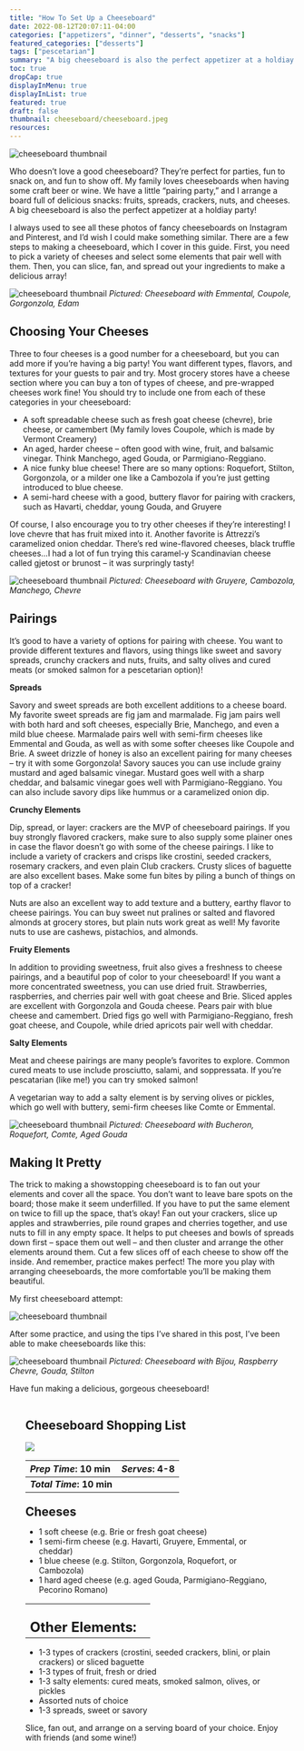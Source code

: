 ```yaml
---
title: "How To Set Up a Cheeseboard"
date: 2022-08-12T20:07:11-04:00
categories: ["appetizers", "dinner", "desserts", "snacks"]
featured_categories: ["desserts"]
tags: ["pescetarian"]
summary: "A big cheeseboard is also the perfect appetizer at a holdiay party! I always used to see all these photos of fancy cheeseboards on Instagram and Pinterest, and I’d wish I could make something similar. There are a few steps to making a cheeseboard, which I cover in this guide. "
toc: true
dropCap: true
displayInMenu: true
displayInList: true
featured: true
draft: false
thumbnail: cheeseboard/cheeseboard.jpeg
resources:
---
```


![cheeseboard thumbnail](../../cheeseboard/cheeseboard.jpeg)

Who doesn’t love a good cheeseboard? They’re perfect for parties, fun to snack on, and fun to show off. My family loves cheeseboards when having some craft beer or wine. We have a little “pairing party,” and I arrange a board full of delicious snacks: fruits, spreads, crackers, nuts, and cheeses. A big cheeseboard is also the perfect appetizer at a holdiay party!

I always used to see all these photos of fancy cheeseboards on Instagram and Pinterest, and I’d wish I could make something similar. There are a few steps to making a cheeseboard, which I cover in this guide. First, you need to pick a variety of cheeses and select some elements that pair well with them. Then, you can slice, fan, and spread out your ingredients to make a delicious array!

![cheeseboard thumbnail](../../cheeseboard/cheeseboard-1.jpeg)
_Pictured: Cheeseboard with Emmental, Coupole, Gorgonzola, Edam_

## Choosing Your Cheeses

Three to four cheeses is a good number for a cheeseboard, but you can add more if you’re having a big party! You want different types, flavors, and textures for your guests to pair and try. Most grocery stores have a cheese section where you can buy a ton of types of cheese, and pre-wrapped cheeses work fine! You should try to include one from each of these categories in your cheeseboard:

- A soft spreadable cheese such as fresh goat cheese (chevre), brie cheese, or camembert (My family loves Coupole, which is made by Vermont Creamery)
- An aged, harder cheese – often good with wine, fruit, and balsamic vinegar. Think Manchego, aged Gouda, or Parmigiano-Reggiano.
- A nice funky blue cheese! There are so many options: Roquefort, Stilton, Gorgonzola, or a milder one like a Cambozola if you’re just getting introduced to blue cheese.
- A semi-hard cheese with a good, buttery flavor for pairing with crackers, such as Havarti, cheddar, young Gouda, and Gruyere

Of course, I also encourage you to try other cheeses if they’re interesting! I love chevre that has fruit mixed into it. Another favorite is Attrezzi’s caramelized onion cheddar. There’s red wine-flavored cheeses, black truffle cheeses…I had a lot of fun trying this caramel-y Scandinavian cheese called gjetost or brunost – it was surpringly tasty!

![cheeseboard thumbnail](../../cheeseboard/cheeseboard-2.jpeg)
_Pictured: Cheeseboard with Gruyere, Cambozola, Manchego, Chevre_

## Pairings

It’s good to have a variety of options for pairing with cheese. You want to provide different textures and flavors, using things like sweet and savory spreads, crunchy crackers and nuts, fruits, and salty olives and cured meats (or smoked salmon for a pescetarian option)!

**Spreads**

Savory and sweet spreads are both excellent additions to a cheese board. My favorite sweet spreads are fig jam and marmalade. Fig jam pairs well with both hard and soft cheeses, especially Brie, Manchego, and even a mild blue cheese. Marmalade pairs well with semi-firm cheeses like Emmental and Gouda, as well as with some softer cheeses like Coupole and Brie. A sweet drizzle of honey is also an excellent pairing for many cheeses – try it with some Gorgonzola! Savory sauces you can use include grainy mustard and aged balsamic vinegar. Mustard goes well with a sharp cheddar, and balsamic vinegar goes well with Parmigiano-Reggiano. You can also include savory dips like hummus or a caramelized onion dip.

**Crunchy Elements**

Dip, spread, or layer: crackers are the MVP of cheeseboard pairings. If you buy strongly flavored crackers, make sure to also supply some plainer ones in case the flavor doesn’t go with some of the cheese pairings. I like to include a variety of crackers and crisps like crostini, seeded crackers, rosemary crackers, and even plain Club crackers. Crusty slices of baguette are also excellent bases. Make some fun bites by piling a bunch of things on top of a cracker!

Nuts are also an excellent way to add texture and a buttery, earthy flavor to cheese pairings. You can buy sweet nut pralines or salted and flavored almonds at grocery stores, but plain nuts work great as well! My favorite nuts to use are cashews, pistachios, and almonds.

**Fruity Elements**

In addition to providing sweetness, fruit also gives a freshness to cheese pairings, and a beautiful pop of color to your cheeseboard! If you want a more concentrated sweetness, you can use dried fruit. Strawberries, raspberries, and cherries pair well with goat cheese and Brie. Sliced apples are excellent with Gorgonzola and Gouda cheese. Pears pair with blue cheese and camembert. Dried figs go well with Parmigiano-Reggiano, fresh goat cheese, and Coupole, while dried apricots pair well with cheddar.

**Salty Elements**

Meat and cheese pairings are many people’s favorites to explore. Common cured meats to use include prosciutto, salami, and soppressata. If you’re pescatarian (like me!) you can try smoked salmon!

A vegetarian way to add a salty element is by serving olives or pickles, which go well with buttery, semi-firm cheeses like Comte or Emmental.

![cheeseboard thumbnail](../../cheeseboard/cheeseboard-3.jpeg)
_Pictured: Cheeseboard with Bucheron, Roquefort, Comte, Aged Gouda_

## Making It Pretty

The trick to making a showstopping cheeseboard is to fan out your elements and cover all the space. You don’t want to leave bare spots on the board; those make it seem underfilled. If you have to put the same element on twice to fill up the space, that’s okay! Fan out your crackers, slice up apples and strawberries, pile round grapes and cherries together, and use nuts to fill in any empty space. It helps to put cheeses and bowls of spreads down first – space them out well – and then cluster and arrange the other elements around them. Cut a few slices off of each cheese to show off the inside. And remember, practice makes perfect! The more you play with arranging cheeseboards, the more comfortable you’ll be making them beautiful.

My first cheeseboard attempt:

![cheeseboard thumbnail](../../cheeseboard/cheeseboard-before.jpeg)

After some practice, and using the tips I’ve shared in this post, I’ve been able to make cheeseboards like this:

![cheeseboard thumbnail](../../cheeseboard/cheeseboard.jpeg)
_Pictured: Cheeseboard with Bijou, Raspberry Chevre, Gouda, Stilton_

Have fun making a delicious, gorgeous cheeseboard!

<div class = "bg-pink-100 dark:bg-gray-700"  id = "recipe"> 
<div class = "bg-pink-100 dark:bg-gray-700"  style = "padding-left:2em; margin-top:0; margin-bottom:0;">

<div style="display:grid; align-items:start; justify-content:space-between; padding-right:2em" class="grid-cols-2 gap-2 md:gap-4 lg:gap-8 xl:gap-12"><div class = "mb-8"><h2>Cheeseboard Shopping List</h2><p style = "font-weight: 300;"></p></div><img src="../../cheeseboard/cheeseboard.jpeg" class="w-full h-auto mx-auto"></div>

| **_Prep Time_: 10 min** | **_Serves_: 4-8**  |
| :--- | :--- |
| **_Total Time_: 10 min** |    |

</div>
<div style="padding-left:2em; padding-right:2em; border-width:3px; margin-top:0;" class="bg-white dark:bg-gray-900 border-pink-100 dark:border-gray-700 dark:!text-white">
 <div><h2 style = "margin-top:1em; margin-bottom:0;" >Cheeses</h2></div>

- 1 soft cheese (e.g. Brie or fresh goat cheese)
- 1 semi-firm cheese (e.g. Havarti, Gruyere, Emmental, or cheddar)
- 1 blue cheese (e.g. Stilton, Gorgonzola, Roquefort, or Cambozola)
- 1 hard aged cheese (e.g. aged Gouda, Parmigiano-Reggiano, Pecorino Romano)

|   |    |
| :--- | :--- |
| <div><h2 style = "margin-top:1em; margin-bottom:0;" >Other Elements:</h2></div>|   |

- 1-3 types of crackers (crostini, seeded crackers, blini, or plain crackers) or sliced baguette
- 1-3 types of fruit, fresh or dried
- 1-3 salty elements: cured meats, smoked salmon, olives, or pickles
- Assorted nuts of choice
- 1-3 spreads, sweet or savory

Slice, fan out, and arrange on a serving board of your choice. Enjoy with friends (and some wine!)

</div>
</div>